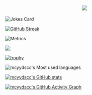 <h1 align="center">
  <a href="https://sunguoqi.com/">
    <img src="https://readme-typing-svg.herokuapp.com/?lines=console.log(%22Hello%2C%20World!%22);小张同学祝您今天愉快!&center=true&size=27">
  </a>
</h1>

<img src="https://readme-jokes.vercel.app/api?hideBorder&bgColor=%23121212" alt="Jokes Card" />

[![GitHub Streak](https://github-readme-streak-stats.herokuapp.com/?user=mcyydscc&theme=dark&hide_border=true)](https://git.io/streak-stats)

![Metrics](https://metrics.lecoq.io/mcyydscc?template=classic&config.timezone=Asia%2FShanghai)

<img src="https://quotes-github-readme.vercel.app/api?type=horizontal&theme=dark" />

[![trophy](https://github-profile-trophy.vercel.app/?username=mcyydscc)](https://github.com/ryo-ma/github-profile-trophy)

![mcyydscc's Most used languages](https://github-readme-stats-git-masterrstaa-rickstaa.vercel.app/api/top-langs/?username=mcyydscc&layout=compact&hide_border=true&langs_count=10)

[![mcyydscc's GitHub stats](https://github-readme-stats-git-masterrstaa-rickstaa.vercel.app/api?username=mcyydscc)](https://github.com/anuraghazra/github-readme-stats)

[![mcyydscc's GitHub Activity Graph](https://activity-graph.herokuapp.com/graph?username=mcyydscc&theme=xcode)](https://github.com/mcyydscc)


